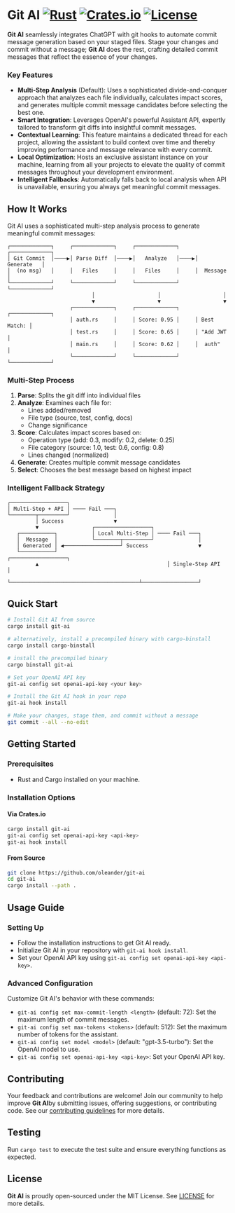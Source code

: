 # Git AI [![Rust](https://github.com/oleander/git-ai/actions/workflows/cd.yml/badge.svg)](https://github.com/oleander/git-ai/actions/workflows/cd.yml) [![Crates.io](https://img.shields.io/crates/v/git-ai.svg)](https://crates.io/crates/git-ai) [![License](https://img.shields.io/badge/license-MIT-blue.svg)](LICENSE)

**Git AI** seamlessly integrates ChatGPT with git hooks to automate commit message generation based on your staged files. Stage your changes and commit without a message; **Git AI** does the rest, crafting detailed commit messages that reflect the essence of your changes.

### Key Features

- **Multi-Step Analysis** (Default): Uses a sophisticated divide-and-conquer approach that analyzes each file individually, calculates impact scores, and generates multiple commit message candidates before selecting the best one.
- **Smart Integration**: Leverages OpenAI's powerful Assistant API, expertly tailored to transform git diffs into insightful commit messages.
- **Contextual Learning**: This feature maintains a dedicated thread for each project, allowing the assistant to build context over time and thereby improving performance and message relevance with every commit.
- **Local Optimization**: Hosts an exclusive assistant instance on your machine, learning from all your projects to elevate the quality of commit messages throughout your development environment.
- **Intelligent Fallbacks**: Automatically falls back to local analysis when API is unavailable, ensuring you always get meaningful commit messages.

## How It Works

Git AI uses a sophisticated multi-step analysis process to generate meaningful commit messages:

```
┌─────────────┐     ┌─────────────┐     ┌─────────────┐     ┌─────────────┐
│ Git Commit  │────▶│ Parse Diff  │────▶│   Analyze   │────▶│  Generate   │
│  (no msg)   │     │   Files     │     │   Files     │     │  Message    │
└─────────────┘     └─────────────┘     └─────────────┘     └─────────────┘
                           │                    │                    │
                           ▼                    ▼                    ▼
                    ┌─────────────┐     ┌─────────────┐     ┌─────────────┐
                    │ auth.rs     │     │ Score: 0.95 │     │ Best Match: │
                    │ test.rs     │     │ Score: 0.65 │     │ "Add JWT    │
                    │ main.rs     │     │ Score: 0.62 │     │  auth"      │
                    └─────────────┘     └─────────────┘     └─────────────┘
```

### Multi-Step Process

1. **Parse**: Splits the git diff into individual files
2. **Analyze**: Examines each file for:
   - Lines added/removed
   - File type (source, test, config, docs)
   - Change significance
3. **Score**: Calculates impact scores based on:
   - Operation type (add: 0.3, modify: 0.2, delete: 0.25)
   - File category (source: 1.0, test: 0.6, config: 0.8)
   - Lines changed (normalized)
4. **Generate**: Creates multiple commit message candidates
5. **Select**: Chooses the best message based on highest impact

### Intelligent Fallback Strategy

```
┌──────────────────┐
│ Multi-Step + API │ ──── Fail ───┐
└────────┬─────────┘              │
         │ Success                ▼
         ▼                 ┌──────────────────┐
   ┌───────────┐           │ Local Multi-Step │ ──── Fail ───┐
   │  Message  │           └────────┬─────────┘              │
   │ Generated │ ◀──────────────────┘ Success                ▼
   └───────────┘                                   ┌──────────────────┐
         ▲                                         │ Single-Step API  │
         └─────────────────────────────────────────┴──────────────────┘
```

## Quick Start

```bash
# Install Git AI from source
cargo install git-ai

# alternatively, install a precompiled binary with cargo-binstall
cargo install cargo-binstall

# install the precompiled binary
cargo binstall git-ai

# Set your OpenAI API key
git-ai config set openai-api-key <your key>

# Install the Git AI hook in your repo
git-ai hook install

# Make your changes, stage them, and commit without a message
git commit --all --no-edit
```

## Getting Started

### Prerequisites

- Rust and Cargo installed on your machine.

### Installation Options

#### Via Crates.io

```bash
cargo install git-ai
git-ai config set openai-api-key <api-key>
git-ai hook install
```

#### From Source

```bash
git clone https://github.com/oleander/git-ai
cd git-ai
cargo install --path .
```

## Usage Guide

### Setting Up

- Follow the installation instructions to get Git AI ready.
- Initialize Git AI in your repository with `git-ai hook install`.
- Set your OpenAI API key using `git-ai config set openai-api-key <api-key>`.

### Advanced Configuration

Customize Git AI's behavior with these commands:

- `git-ai config set max-commit-length <length>` (default: 72): Set the maximum length of commit messages.
- `git-ai config set max-tokens <tokens>` (default: 512): Set the maximum number of tokens for the assistant.
- `git-ai config set model <model>` (default: "gpt-3.5-turbo"): Set the OpenAI model to use.
- `git-ai config set openai-api-key <api-key>`: Set your OpenAI API key.

## Contributing

Your feedback and contributions are welcome! Join our community to help improve **Git AI**by submitting issues, offering suggestions, or contributing code. See our [contributing guidelines](CONTRIBUTING.md) for more details.

## Testing

Run `cargo test` to execute the test suite and ensure everything functions as expected.

## License

**Git AI** is proudly open-sourced under the MIT License. See [LICENSE](LICENSE) for more details.
